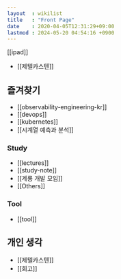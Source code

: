 ```yaml
---
layout  : wikilist
title   : "Front Page"
date    : 2020-04-05T12:31:29+09:00
lastmod : 2024-05-20 04:54:16 +0900
---
```

[[ipad]]
- [[제텔카스텐]]

## 즐겨찾기
- [[observability-engineering-kr]]
- [[devops]]
- [[kubernetes]]
- [[시계열 예측과 분석]]

### Study
- [[lectures]]
- [[study-note]]
- [[계룡 개발 모임]]
- [[Others]]

### Tool
- [[tool]]

## 개인 생각
- [[제텔카스텐]]
- [[회고]]
